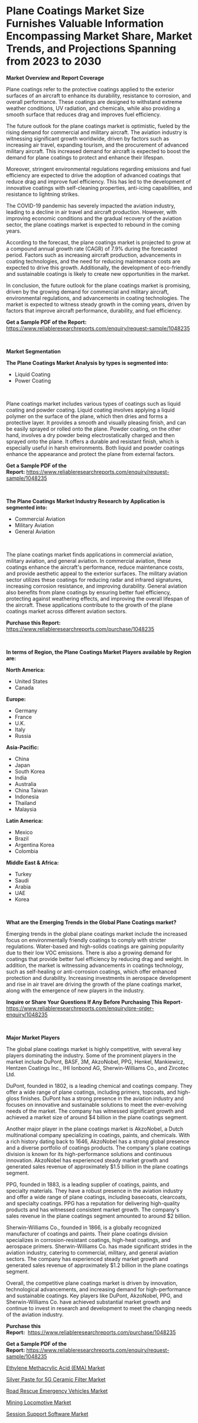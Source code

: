<p><h1>Plane Coatings Market Size Furnishes Valuable Information Encompassing Market Share, Market Trends, and Projections Spanning from 2023 to 2030</h1></p><p><strong>Market Overview and Report Coverage</strong></p>
<p><p>Plane coatings refer to the protective coatings applied to the exterior surfaces of an aircraft to enhance its durability, resistance to corrosion, and overall performance. These coatings are designed to withstand extreme weather conditions, UV radiation, and chemicals, while also providing a smooth surface that reduces drag and improves fuel efficiency.</p><p>The future outlook for the plane coatings market is optimistic, fueled by the rising demand for commercial and military aircraft. The aviation industry is witnessing significant growth worldwide, driven by factors such as increasing air travel, expanding tourism, and the procurement of advanced military aircraft. This increased demand for aircraft is expected to boost the demand for plane coatings to protect and enhance their lifespan.</p><p>Moreover, stringent environmental regulations regarding emissions and fuel efficiency are expected to drive the adoption of advanced coatings that reduce drag and improve fuel efficiency. This has led to the development of innovative coatings with self-cleaning properties, anti-icing capabilities, and resistance to lightning strikes.</p><p>The COVID-19 pandemic has severely impacted the aviation industry, leading to a decline in air travel and aircraft production. However, with improving economic conditions and the gradual recovery of the aviation sector, the plane coatings market is expected to rebound in the coming years.</p><p>According to the forecast, the plane coatings market is projected to grow at a compound annual growth rate (CAGR) of 7.9% during the forecasted period. Factors such as increasing aircraft production, advancements in coating technologies, and the need for reducing maintenance costs are expected to drive this growth. Additionally, the development of eco-friendly and sustainable coatings is likely to create new opportunities in the market.</p><p>In conclusion, the future outlook for the plane coatings market is promising, driven by the growing demand for commercial and military aircraft, environmental regulations, and advancements in coating technologies. The market is expected to witness steady growth in the coming years, driven by factors that improve aircraft performance, durability, and fuel efficiency.</p></p>
<p><strong>Get a Sample PDF of the Report:</strong> <a href="https://www.reliableresearchreports.com/enquiry/request-sample/1048235">https://www.reliableresearchreports.com/enquiry/request-sample/1048235</a></p>
<p>&nbsp;</p>
<p><strong>Market Segmentation</strong></p>
<p><strong>The Plane Coatings Market Analysis by types is segmented into:</strong></p>
<p><ul><li>Liquid Coating</li><li>Power Coating</li></ul></p>
<p>&nbsp;</p>
<p><p>Plane coatings market includes various types of coatings such as liquid coating and powder coating. Liquid coating involves applying a liquid polymer on the surface of the plane, which then dries and forms a protective layer. It provides a smooth and visually pleasing finish, and can be easily sprayed or rolled onto the plane. Powder coating, on the other hand, involves a dry powder being electrostatically charged and then sprayed onto the plane. It offers a durable and resistant finish, which is especially useful in harsh environments. Both liquid and powder coatings enhance the appearance and protect the plane from external factors.</p></p>
<p><strong>Get a Sample PDF of the Report:</strong>&nbsp;<a href="https://www.reliableresearchreports.com/enquiry/request-sample/1048235">https://www.reliableresearchreports.com/enquiry/request-sample/1048235</a></p>
<p>&nbsp;</p>
<p><strong>The Plane Coatings Market Industry Research by Application is segmented into:</strong></p>
<p><ul><li>Commercial Aviation</li><li>Military Aviation</li><li>General Aviation</li></ul></p>
<p>&nbsp;</p>
<p><p>The plane coatings market finds applications in commercial aviation, military aviation, and general aviation. In commercial aviation, these coatings enhance the aircraft's performance, reduce maintenance costs, and provide aesthetic appeal to the exterior surfaces. The military aviation sector utilizes these coatings for reducing radar and infrared signatures, increasing corrosion resistance, and improving durability. General aviation also benefits from plane coatings by ensuring better fuel efficiency, protecting against weathering effects, and improving the overall lifespan of the aircraft. These applications contribute to the growth of the plane coatings market across different aviation sectors.</p></p>
<p><strong>Purchase this Report:</strong>&nbsp; <a href="https://www.reliableresearchreports.com/purchase/1048235">https://www.reliableresearchreports.com/purchase/1048235</a></p>
<p>&nbsp;</p>
<p><strong>In terms of Region, the Plane Coatings Market Players available by Region are:</strong></p>
<p>
    <p> <strong> North America: </strong>
        <ul>
            <li>United States</li>
            <li>Canada</li>
        </ul>
        </p> 
    <p> <strong> Europe: </strong>
        <ul>
            <li>Germany</li>
            <li>France</li>
            <li>U.K.</li>
            <li>Italy</li>
            <li>Russia</li>
        </ul>
        </p> 
    <p> <strong> Asia-Pacific: </strong>
        <ul>
            <li>China</li>
            <li>Japan</li>
            <li>South Korea</li>
            <li>India</li>
            <li>Australia</li>
            <li>China Taiwan</li>
            <li>Indonesia</li>
            <li>Thailand</li>
            <li>Malaysia</li>
        </ul>
        </p> 
    <p> <strong> Latin America: </strong>
        <ul>
            <li>Mexico</li>
            <li>Brazil</li>
            <li>Argentina Korea</li>
            <li>Colombia</li>
        </ul>
        </p> 
    <p> <strong> Middle East & Africa: </strong>
        <ul>
            <li>Turkey</li>
            <li>Saudi</li>
            <li>Arabia</li>
            <li>UAE</li>
            <li>Korea</li>
        </ul>
    </p>
    </p>
<p>&nbsp;</p>
<p><strong>What are the Emerging Trends in the Global Plane Coatings market?</strong></p>
<p><p>Emerging trends in the global plane coatings market include the increased focus on environmentally friendly coatings to comply with stricter regulations. Water-based and high-solids coatings are gaining popularity due to their low VOC emissions. There is also a growing demand for coatings that provide better fuel efficiency by reducing drag and weight. In addition, the market is witnessing advancements in coatings technology, such as self-healing or anti-corrosion coatings, which offer enhanced protection and durability. Increasing investments in aerospace development and rise in air travel are driving the growth of the plane coatings market, along with the emergence of new players in the industry.</p></p>
<p><strong>Inquire or Share Your Questions If Any Before Purchasing This Report</strong>- <a href="https://www.reliableresearchreports.com/enquiry/pre-order-enquiry/1048235">https://www.reliableresearchreports.com/enquiry/pre-order-enquiry/1048235</a></p>
<p>&nbsp;</p>
<p><strong>Major Market Players</strong></p>
<p><p>The global plane coatings market is highly competitive, with several key players dominating the industry. Some of the prominent players in the market include DuPont, BASF, 3M, AkzoNobel, PPG, Henkel, Mankiewicz, Hentzen Coatings Inc., IHI Ionbond AG, Sherwin-Williams Co., and Zircotec Ltd.</p><p>DuPont, founded in 1802, is a leading chemical and coatings company. They offer a wide range of plane coatings, including primers, topcoats, and high-gloss finishes. DuPont has a strong presence in the aviation industry and focuses on innovative and sustainable solutions to meet the ever-evolving needs of the market. The company has witnessed significant growth and achieved a market size of around $4 billion in the plane coatings segment.</p><p>Another major player in the plane coatings market is AkzoNobel, a Dutch multinational company specializing in coatings, paints, and chemicals. With a rich history dating back to 1646, AkzoNobel has a strong global presence and a diverse portfolio of coatings products. The company's plane coatings division is known for its high-performance solutions and continuous innovation. AkzoNobel has experienced steady market growth and generated sales revenue of approximately $1.5 billion in the plane coatings segment.</p><p>PPG, founded in 1883, is a leading supplier of coatings, paints, and specialty materials. They have a robust presence in the aviation industry and offer a wide range of plane coatings, including basecoats, clearcoats, and specialty coatings. PPG has a reputation for delivering high-quality products and has witnessed consistent market growth. The company's sales revenue in the plane coatings segment amounted to around $2 billion.</p><p>Sherwin-Williams Co., founded in 1866, is a globally recognized manufacturer of coatings and paints. Their plane coatings division specializes in corrosion-resistant coatings, high-heat coatings, and aerospace primers. Sherwin-Williams Co. has made significant strides in the aviation industry, catering to commercial, military, and general aviation sectors. The company has experienced steady market growth and generated sales revenue of approximately $1.2 billion in the plane coatings segment.</p><p>Overall, the competitive plane coatings market is driven by innovation, technological advancements, and increasing demand for high-performance and sustainable coatings. Key players like DuPont, AkzoNobel, PPG, and Sherwin-Williams Co. have achieved substantial market growth and continue to invest in research and development to meet the changing needs of the aviation industry.</p></p>
<p><strong>Purchase this Report:</strong>&nbsp;&nbsp;<a href="https://www.reliableresearchreports.com/purchase/1048235">https://www.reliableresearchreports.com/purchase/1048235</a></p>
<p></p>
<p><strong>Get a Sample PDF of the Report:</strong>&nbsp;<a href="https://www.reliableresearchreports.com/enquiry/request-sample/1048235">https://www.reliableresearchreports.com/enquiry/request-sample/1048235</a></p>
<p><p><a href="https://github.com/shivangireportprime/Market-Research-Report-List-1/blob/main/ethylene-methacrylic-acid-ema-market.md">Ethylene Methacrylic Acid (EMA) Market</a></p><p><a href="https://github.com/sheetalreportprime/Market-Research-Report-List-1/blob/main/silver-paste-for-5g-ceramic-filter-market.md">Silver Paste for 5G Ceramic Filter Market</a></p><p><a href="https://www.linkedin.com/pulse/road-rescue-emergency-vehicles-market-challenges-opportunities-jhepc/">Road Rescue Emergency Vehicles Market</a></p><p><a href="https://www.linkedin.com/pulse/decoding-mining-locomotive-market-deep-dive-latest-trends-gowsc/">Mining Locomotive Market</a></p><p><a href="https://medium.com/@debradaniels04/session-support-software-market-furnishes-information-on-market-share-market-trends-and-market-fa83190b3b2f">Session Support Software Market</a></p></p>